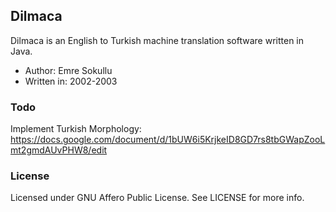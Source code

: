 ## Dilmaca

Dilmaca is an English to Turkish machine translation software written in Java.

* Author: Emre Sokullu
* Written in: 2002-2003

### Todo

Implement Turkish Morphology:
https://docs.google.com/document/d/1bUW6i5KrjkeID8GD7rs8tbGWapZooLmt2gmdAUvPHW8/edit



### License
Licensed under GNU Affero Public License. See LICENSE for more info.



